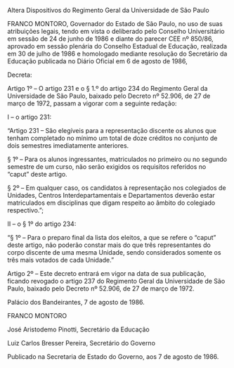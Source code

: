 Altera Dispositivos do Regimento Geral da Universidade de São Paulo

FRANCO MONTORO, Governador do Estado de São Paulo, no uso de suas atribuições legais, tendo em vista o deliberado pelo Conselho Universitário em sessão de 24 de junho de 1986 e diante do parecer CEE nº 850/86, aprovado em sessão plenária do Conselho Estadual de Educação, realizada em 30 de julho de 1986 e homologado mediante resolução do Secretário da Educação publicada no Diário Oficial em 6 de agosto de 1986,

Decreta:

Artigo 1º – O artigo 231 e o § 1.º do artigo 234 do Regimento Geral da Universidade de São Paulo, baixado pelo Decreto nº 52.906, de 27 de março de 1972, passam a vigorar com a seguinte redação:

I – o artigo 231:

 

“Artigo 231 – São elegíveis para a representação discente os alunos que tenham completado no mínimo um total de doze créditos no conjunto de dois semestres imediatamente anteriores.

§ 1º – Para os alunos ingressantes, matriculados no primeiro ou no segundo semestre de um curso, não serão exigidos os requisitos referidos no “caput” deste artigo.

§ 2º – Em qualquer caso, os candidatos à representação nos colegiados de Unidades, Centros Interdepartamentais e Departamentos deverão estar matriculados em disciplinas que digam respeito ao âmbito do colegiado respectivo.”;

 

II – o § 1º do artigo 234:

 

 

“§ 1º – Para o preparo final da lista dos eleitos, a que se refere o “caput” deste artigo, não poderão constar mais do que três representantes do corpo discente de uma mesma Unidade, sendo considerados somente os três mais votados de cada Unidade.”

 

Artigo 2º – Este decreto entrará em vigor na data de sua publicação, ficando revogado o artigo 237 do Regimento Geral da Universidade de São Paulo, baixado pelo Decreto nº 52.906, de 27 de março de 1972.

Palácio dos Bandeirantes, 7 de agosto de 1986.

FRANCO MONTORO

José Aristodemo Pinotti, Secretário da Educação

Luiz Carlos Bresser Pereira, Secretário do Governo

Publicado na Secretaria de Estado do Governo, aos 7 de agosto de 1986.